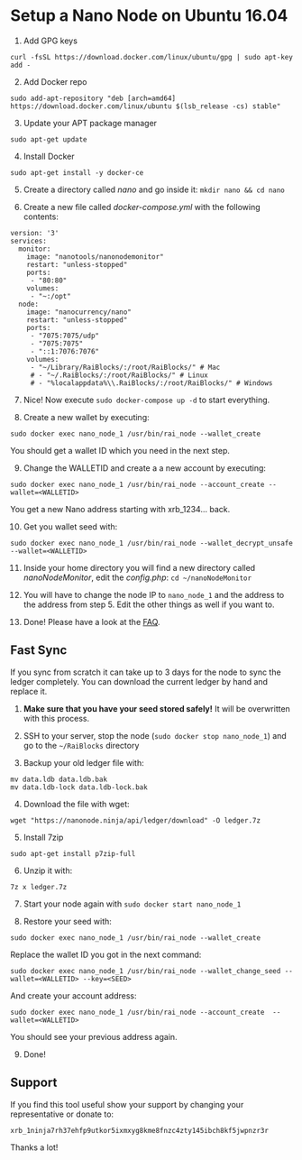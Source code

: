 # Setup a Nano Node on Ubuntu 16.04

1. Add GPG keys
```
curl -fsSL https://download.docker.com/linux/ubuntu/gpg | sudo apt-key add -
```

2. Add Docker repo
```
sudo add-apt-repository "deb [arch=amd64] https://download.docker.com/linux/ubuntu $(lsb_release -cs) stable"
```

3. Update your APT package manager
```
sudo apt-get update
```

4. Install Docker
```
sudo apt-get install -y docker-ce
```

5. Create a directory called _nano_ and go inside it: `mkdir nano && cd nano`

6. Create a new file called _docker-compose.yml_ with the following contents:

```
version: '3'
services:
  monitor:
    image: "nanotools/nanonodemonitor"
    restart: "unless-stopped"
    ports:
     - "80:80"
    volumes:
     - "~:/opt"
  node:
    image: "nanocurrency/nano"
    restart: "unless-stopped"
    ports:
     - "7075:7075/udp"
     - "7075:7075"
     - "::1:7076:7076"
    volumes:
     - "~/Library/RaiBlocks/:/root/RaiBlocks/" # Mac
     # - "~/.RaiBlocks/:/root/RaiBlocks/" # Linux
     # - "%localappdata%\\.RaiBlocks/:/root/RaiBlocks/" # Windows
```

7. Nice! Now execute `sudo docker-compose up -d` to start everything.

8. Create a new wallet by executing:
```
sudo docker exec nano_node_1 /usr/bin/rai_node --wallet_create
```
You should get a wallet ID which you need in the next step.

9. Change the WALLETID and create a a new account by executing:
```
sudo docker exec nano_node_1 /usr/bin/rai_node --account_create --wallet=<WALLETID>
```
You get a new Nano address starting with xrb_1234... back.

10. Get you wallet seed with:
```
sudo docker exec nano_node_1 /usr/bin/rai_node --wallet_decrypt_unsafe --wallet=<WALLETID>
```

11. Inside your home directory you will find a new directory called _nanoNodeMonitor_, edit the _config.php_: `cd ~/nanoNodeMonitor`

12. You will have to change the node IP to `nano_node_1` and the address to the address from step 5. Edit the other things as well if you want to.

13. Done! Please have a look at the [FAQ](faq.md).

## Fast Sync

If you sync from scratch it can take up to 3 days for the node to sync the ledger completely. You can download the current ledger by hand and replace it. 

1. **Make sure that you have your seed stored safely!** It will be overwritten with this process.

2. SSH to your server, stop the node (`sudo docker stop nano_node_1`) and go to the `~/RaiBlocks` directory

3. Backup your old ledger file with:
```
mv data.ldb data.ldb.bak
mv data.ldb-lock data.ldb-lock.bak
```

4. Download the file with wget:
```
wget "https://nanonode.ninja/api/ledger/download" -O ledger.7z
```

5. Install 7zip
```
sudo apt-get install p7zip-full
```

6. Unzip it with:
```
7z x ledger.7z
```

7. Start your node again with `sudo docker start nano_node_1`

8. Restore your seed with:
```
sudo docker exec nano_node_1 /usr/bin/rai_node --wallet_create
```
Replace the wallet ID you got in the next command:
```
sudo docker exec nano_node_1 /usr/bin/rai_node --wallet_change_seed --wallet=<WALLETID> --key=<SEED>
```
And create your account address:
```
sudo docker exec nano_node_1 /usr/bin/rai_node --account_create  --wallet=<WALLETID>
```
You should see your previous address again.

9. Done!


## Support

If you find this tool useful show your support by changing your representative or donate to:

    xrb_1ninja7rh37ehfp9utkor5ixmxyg8kme8fnzc4zty145ibch8kf5jwpnzr3r

Thanks a lot!
